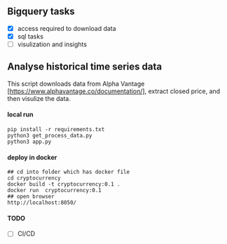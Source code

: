 ## Bigquery tasks
- [x] access required to download data
- [x] sql tasks
- [ ] visulization and insights

## Analyse historical time series data
This script downloads data from Alpha Vantage​[https://www.alphavantage.co/documentation/], extract closed price, and then visulize the data.
#### local run
```
pip install -r requirements.txt
python3 get_process_data.py
python3 app.py
```

#### deploy in docker
```
## cd into folder which has docker file
cd cryptocurrency
docker build -t cryptocurrency:0.1 .
docker run  cryptocurrency:0.1
## open browser
http://localhost:8050/
```

#### TODO
- [ ] CI/CD
 